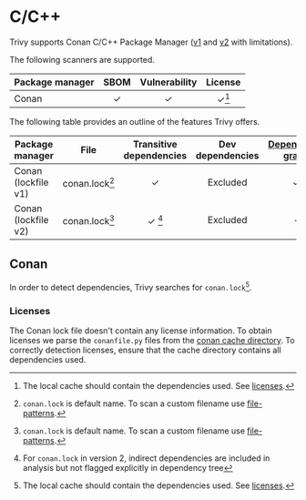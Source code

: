 # C/C++

Trivy supports Conan C/C++ Package Manager ([v1][conanV1] and [v2][conanV2] with limitations).

The following scanners are supported.

| Package manager | SBOM | Vulnerability | License |
|-----------------|:----:|:-------------:|:-------:|
| Conan           |  ✓   |       ✓       |  ✓[^1]  |

The following table provides an outline of the features Trivy offers.

| Package manager       | File           | Transitive dependencies | Dev dependencies | [Dependency graph][dependency-graph] | Position |
|-----------------------|----------------|:-----------------------:|:----------------:|:------------------------------------:|:--------:|
| Conan (lockfile v1)   | conan.lock[^2] |            ✓            |     Excluded     |                  ✓                   |    ✓     |
| Conan (lockfile v2)   | conan.lock[^2] |            ✓ [^3]       |     Excluded     |                  -                   |    ✓     |

## Conan
In order to detect dependencies, Trivy searches for `conan.lock`[^1].

[conanV1]: https://docs.conan.io/1/index.html
[conanV2]: https://docs.conan.io/2/

### Licenses
The Conan lock file doesn't contain any license information.
To obtain licenses we parse the `conanfile.py` files from the [conan cache directory][conan-cache-dir].
To correctly detection licenses, ensure that the cache directory contains all dependencies used.

[conan-cache-dir]: https://docs.conan.io/1/mastering/custom_cache.html
[dependency-graph]: ../../configuration/reporting.md#show-origins-of-vulnerable-dependencies

[^1]: The local cache should contain the dependencies used. See [licenses](#licenses).
[^2]: `conan.lock` is default name. To scan a custom filename use [file-patterns](../../configuration/skipping.md#file-patterns).
[^3]: For `conan.lock` in version 2, indirect dependencies are included in analysis but not flagged explicitly in dependency tree
